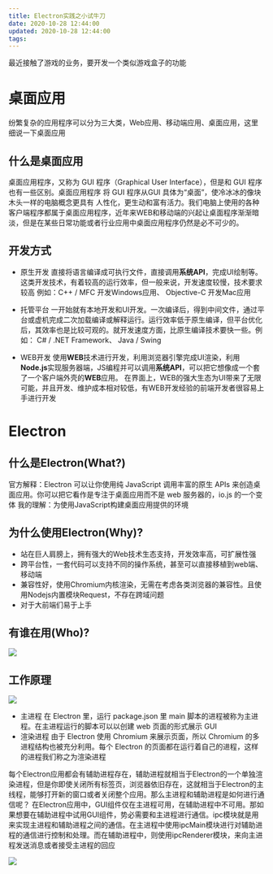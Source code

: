 ```yaml
---
title: Electron实践之小试牛刀
date: 2020-10-28 12:44:00
updated: 2020-10-28 12:44:00
tags:
---
```


最近接触了游戏的业务，要开发一个类似游戏盒子的功能
# 桌面应用
纷繁复杂的应用程序可以分为三大类，Web应用、移动端应用、桌面应用，这里细说一下桌面应用
## 什么是桌面应用
桌面应用程序，又称为 GUI 程序（Graphical User Interface），但是和 GUI 程序也有一些区别。桌面应用程序 将 GUI 程序从GUI 具体为“桌面”，使冷冰冰的像块木头一样的电脑概念更具有 人性化，更生动和富有活力。我们电脑上使用的各种客户端程序都属于桌面应用程序，近年来WEB和移动端的兴起让桌面程序渐渐暗淡，但是在某些日常功能或者行业应用中桌面应用程序仍然是必不可少的。
## 开发方式
* 原生开发
直接将语言编译成可执行文件，直接调用**系统API**，完成UI绘制等。这类开发技术，有着较高的运行效率，但一般来说，开发速度较慢，技术要求较高
例如：C++ / MFC 开发Windows应用、 Objective-C 开发Mac应用

* 托管平台
一开始就有本地开发和UI开发。一次编译后，得到中间文件，通过平台或虚机完成二次加载编译或解释运行。运行效率低于原生编译，但平台优化后，其效率也是比较可观的。就开发速度方面，比原生编译技术要快一些。例如：
C# / .NET Framework、 Java / Swing

* WEB开发
使用**WEB**技术进行开发，利用浏览器引擎完成UI渲染，利用**Node.js**实现服务器端，JS编程并可以调用**系统API**，可以把它想像成一个套了一个客户端外壳的**WEB**应用。
在界面上，WEB的强大生态为UI带来了无限可能，并且开发、维护成本相对较低，有WEB开发经验的前端开发者很容易上手进行开发

# Electron
## 什么是Electron(What?)
官方解释：Electron 可以让你使用纯 JavaScript 调用丰富的原生 APIs 来创造桌面应用。你可以把它看作是专注于桌面应用而不是 web 服务器的，io.js 的一个变体
我的理解：为使用JavaScript构建桌面应用提供的环境
## 为什么使用Electron(Why)?
* 站在巨人肩膀上，拥有强大的Web技术生态支持，开发效率高，可扩展性强
* 跨平台性，一套代码可以支持不同的操作系统，甚至可以直接移植到web端、移动端
* 兼容性好，使用Chromium内核渲染，无需在考虑各类浏览器的兼容性。且使用Nodejs内置模块Request，不存在跨域问题
* 对于大前端们易于上手

## 有谁在用(Who)?
![](/images/1.png)

## 工作原理
![](/images/2.png)

* 主进程
在 Electron 里，运行 package.json 里 main 脚本的进程被称为主进程。在主进程运行的脚本可以以创建 web 页面的形式展示 GUI
* 渲染进程
由于 Electron 使用 Chromium 来展示页面，所以 Chromium 的多进程结构也被充分利用。每个 Electron 的页面都在运行着自己的进程，这样的进程我们称之为渲染进程

每个Electron应用都会有辅助进程存在，辅助进程就相当于Electron的一个单独渲染进程，但是你即使关闭所有标签页，浏览器依旧存在，这就相当于Electron的主线程，能够打开新的窗口或者关闭整个应用。那么主进程和辅助进程是如何进行通信呢？
在Electron应用中，GUI组件仅在主进程可用，在辅助进程中不可用。那如果想要在辅助进程中试用GUI组件，势必需要和主进程进行通信。ipc模块就是用来实现主进程和辅助进程之间的通信。在主进程中使用ipcMain模块进行对辅助进程的通信进行控制和处理。而在辅助进程中，则使用ipcRenderer模块，来向主进程发送消息或者接受主进程的回应

![](/images/3.png)

